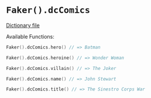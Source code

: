 # `Faker().dcComics`

[Dictionary file](../core/src/main/resources/locales/en/dc_comics.yml)

Available Functions:  
```kotlin
Faker().dcComics.hero() // => Batman

Faker().dcComics.heroine() // => Wonder Woman

Faker().dcComics.villain() // => The Joker

Faker().dcComics.name() // => John Stewart

Faker().dcComics.title() // => The Sinestro Corps War
```
